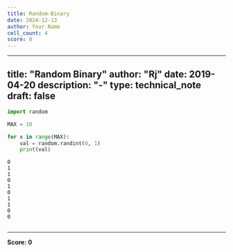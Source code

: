 ```yaml
---
title: Random-Binary
date: 2024-12-13
author: Your Name
cell_count: 4
score: 0
---
```


---
title: "Random Binary"
author: "Rj"
date: 2019-04-20
description: "-"
type: technical_note
draft: false
---

```python
import random
```


```python
MAX = 10

for x in range(MAX):
    val = random.randint(0, 1)
    print(val)
```

    0
    1
    1
    0
    1
    0
    1
    1
    0
    0



```python

```


---
**Score: 0**